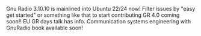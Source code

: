 Gnu Radio 3.10.10 is mainlined into Ubuntu 22/24 now!
Filter issues by "easy get started" or something like that to start contributing 
GR 4.0 coming soon!! EU GR days talk has info.
Communication systems engineering with GnuRadio book available soon!

